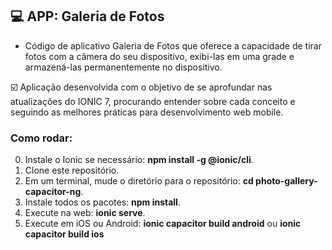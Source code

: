 ## 💻 APP: Galeria de Fotos

- Código de aplicativo Galeria de Fotos que oferece a capacidade de tirar fotos com a câmera do seu dispositivo, exibi-las em uma grade e armazená-las permanentemente no dispositivo.

☑️ Aplicação desenvolvida com o objetivo de se aprofundar nas atualizações do IONIC 7, procurando entender sobre cada conceito e seguindo as melhores práticas para desenvolvimento web mobile.

### Como rodar:
0) Instale o Ionic se necessário: __npm install -g @ionic/cli__.
1) Clone este repositório.
2) Em um terminal, mude o diretório para o repositório: __cd photo-gallery-capacitor-ng__.
3) Instale todos os pacotes: __npm install__.
4) Execute na web: __ionic serve__.
5) Execute em iOS ou Android: __ionic capacitor build android__ ou  __ionic capacitor build ios__

